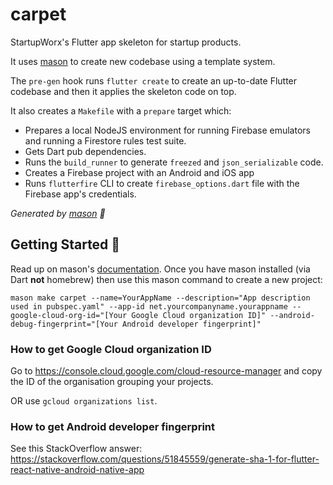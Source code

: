 # carpet

StartupWorx's Flutter app skeleton for startup products.

It uses [mason][1] to create new codebase using a template system.

The `pre-gen` hook runs `flutter create` to create an up-to-date Flutter codebase and then it applies the skeleton code on top.

It also creates a `Makefile` with a `prepare` target which:

- Prepares a local NodeJS environment for running Firebase emulators and running a Firestore rules test suite.
- Gets Dart pub dependencies.
- Runs the `build_runner` to generate `freezed` and `json_serializable` code.
- Creates a Firebase project with an Android and iOS app
- Runs `flutterfire` CLI to create `firebase_options.dart` file with the Firebase app's credentials.

_Generated by [mason][1] 🧱_

## Getting Started 🚀

Read up on mason's [documentation][2]. Once you have mason installed (via Dart **not** homebrew) then use this mason command to create a new project:

```
mason make carpet --name=YourAppName --description="App description used in pubspec.yaml" --app-id net.yourcompanyname.yourappname --google-cloud-org-id="[Your Google Cloud organization ID]" --android-debug-fingerprint="[Your Android developer fingerprint]"
```

### How to get Google Cloud organization ID

Go to https://console.cloud.google.com/cloud-resource-manager and copy the ID of the organisation grouping your projects.

OR use `gcloud organizations list`.

### How to get Android developer fingerprint

See this StackOverflow answer:
https://stackoverflow.com/questions/51845559/generate-sha-1-for-flutter-react-native-android-native-app

[1]: https://github.com/felangel/mason
[2]: https://github.com/felangel/mason/tree/master/packages/mason_cli#readme
[3]: https://verygood.ventures/blog/code-generation-with-mason
[4]: https://youtu.be/G4PTjA6tpTU
